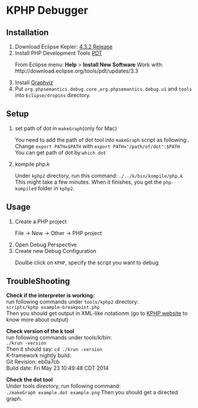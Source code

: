 <h1>KPHP Debugger</h1>
 
<h2>Installation</h2>

<ol>
  <li>Download Eclipse Kepler: <a href="http://download.eclipse.org/eclipse/downloads/drops4/R-4.3.2-201402211700/"> 4.3.2 Release</a> </li>
  <li>Install PHP Development Tools <a href="http://www.eclipse.org/pdt/">PDT</a></li>
    <p>
      From Eclipse menu: <strong>Help</strong> > <strong>Install New Software</strong>
      Work with: http://download.eclipse.org/tools/pdt/updates/3.3
    </p>
  <li>Install <a href="http://www.graphviz.org"> Graphviz </a></li>
  <li>Put <code>org.phpsemantics.debug.core</code> ,<code>org.phpsemantics.debug.ui</code> and <code>tools</code> into <code>Eclipse/dropins</code> directory.</li>

</ol>


<h2>Setup</h2>
<ol>
<li>set path of dot in <code>makeGraph</code>(only for Mac)</li>
<p>
You need to add the path of dot tool into <code>makeGraph</code> script as following:.<br />
Change <code>export PATH=$PATH</code> with <code>export PATH="/path/of/dot":$PATH</code><br />
You can get path of dot by:<code>which dot</code>
</p>
<li>kompile php.k</li>
<p>Under <code>kphp2</code> directory,  run this command: <code>./../k/bin/kompile/php.k</code><br />
This might take a few minutes. When it finishes, you get the <code>php-kompiled</code> folder in <code>kphp2</code>.
</p>
</ol>

<h2>Usage</h2>
<ol>
<li>Create a PHP project</li>
<p>File -> New -> Other -> PHP project </p>
<li>Open Debug Perspective</li>
<li>Create new Debug Configuration</li>
<p>Doulbe click on <code>KPHP</code>, specify the script you want to debug</p>
</ol>



<h2>TroubleShooting</h2>
<p>
<strong>Check if the interpreter is working:</strong><br />
run following commands under <code>tools/kphp2</code> directory:<br />
<code>scripts/kphp example-breakpoint.php</code><br />
Then you should get output in XML-like notationm (go to <a href="http://www.doc.ic.ac.uk/~maffeis/phpsemantics/documentation.html">KPHP website</a> to know more about output)

<p>
<strong>Check version of the k tool</strong><br />
run following commands under tools/k/bin:<br />
<code>./krun -version</code><br />
Then it should say:
<code>cd ./krun -version</code><br />
K-framework nightly build.<br />
Git Revision: eb0a7cb<br />
Build date: Fri May 23 10:49:48 CDT 2014
</p>

<p>
<strong>Check the dot tool</strong><br />
Under tools directory, run following command:<br />
<code>./makeGraph example.dot example.png</code><bt />
Then you should get a directed graph.

</p>



